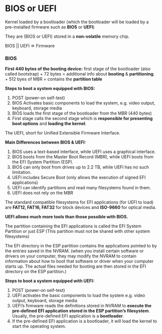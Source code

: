 
# BIOS or UEFI
Kernel loaded by a bootloader (which the bootloader will be loaded by a pre-installed firmware such as **BIOS** or **UEFI**)

They are (BIOS or UEFI) stored in a **non-volatile** memory chip.

BIOS || UEFI => Firmware

### BIOS
**First 440 bytes of the booting device:** first stage of the
bootloader (also called bootstrap)
\+ 72 bytes = additional info about **booting** & **partitioning**.
\+ 512 byes of MBR = contains the **partition table**


**Steps to boot a system equipped with BIOS:**
1. POST (power-on self-test)
2. BIOS Activates basic components to load the system, e.g. video output, keyboard, storage media
3. BIOS loads the first stage of the bootloader from the MBR (440 bytes)
4. First stage calls the second stage which is **responsible for presenting boot options** and **loading the kernel**.

The UEFI, short for Unified Extensible Firmware Interface.

**Main Differences between BIOS & UEFI:**
1. BIOS uses a text-based interface, while UEFI uses a graphical interface.
2. BIOS boots from the Master Boot Record (MBR), while UEFI boots from the EFI System Partition (ESP).
3. BIOS can only boot from drives up to 2.2 TB, while UEFI has no such limitation.
4. UEFI includes Secure Boot (only allows the execution of
signed EFI applications)
5. UEFI can identify partitions and read many filesystems
found in them.
6. UEFI does not rely on the MBR

The standard compatible filesystems for EFI applications (for UEFI to load) are **FAT12, FAT16, FAT32** for block devices and **ISO-9660** for optical media.

**UEFI allows much more tools than those possible with BIOS.**

The partition containing the EFI applications is called the EFI System Partition or just ESP (This partition must not be shared with other system filesystems)

The EFI directory in the ESP partition contains the applications pointed to by the entries saved in the NVRAM. (when you install certain software or drivers on your computer, they may modify the NVRAM to contain information about how to boot that software or driver when your computer starts up. The actual files needed for booting are then stored in the EFI directory on the ESP partition.)



**Steps to boot a system equipped with UEFI:**
1. POST (power-on self-test)
2. UEFI activates the basic components to load the system e.g. video output, keyboard, storage media
3. UEFI’s firmware reads the definitions stored in NVRAM to **execute the pre-defined EFI application stored in the ESP partition’s filesystem**. Usually, the pre-defined EFI application is a **bootloader**.
4.  If the pre-defined EFI application is a bootloader, it will load the kernel to start the operating system.

